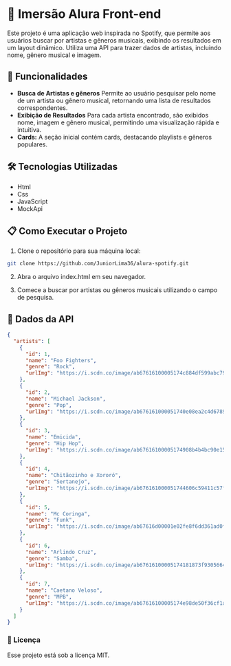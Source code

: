 # 🚀 Imersão Alura Front-end
Este projeto é uma aplicação web inspirada no Spotify, que permite aos usuários buscar por artistas e gêneros musicais, exibindo os resultados em um layout dinâmico. Utiliza uma API para trazer dados de artistas, incluindo nome, gênero musical e imagem.


## 🧊 Funcionalidades
- **Busca de Artistas e gêneros** Permite ao usuário pesquisar pelo nome de um artista ou gênero musical, retornando uma lista de resultados correspondentes.
- **Exibição de Resultados** Para cada artista encontrado, são exibidos nome, imagem e gênero musical, permitindo uma visualização rápida e intuitiva.
- **Cards:** A seção inicial contém cards, destacando playlists e gêneros populares.

## 🛠️ Tecnologias Utilizadas
- Html
- Css
- JavaScript
- MockApi


## :clipboard: Como Executar o Projeto
1. Clone o repositório para sua máquina local:
```sh
git clone https://github.com/JuniorLima36/alura-spotify.git
```
2. Abra o arquivo index.html em seu navegador.

3. Comece a buscar por artistas ou gêneros musicais utilizando o campo de pesquisa.

## 🧩 Dados da API
```json
{
  "artists": [
    {
      "id": 1,
      "name": "Foo Fighters",
      "genre": "Rock",
      "urlImg": "https://i.scdn.co/image/ab67616100005174c884df599abc793c116cdf15"
    },
    {
      "id": 2,
      "name": "Michael Jackson",
      "genre": "Pop",
      "urlImg": "https://i.scdn.co/image/ab676161000051740e08ea2c4d6789fbf5cbe0aa"
    },
    {
      "id": 3,
      "name": "Emicida",
      "genre": "Hip Hop",
      "urlImg": "https://i.scdn.co/image/ab67616100005174908b4b4bc90e1518b68b4068"
    },
    {
      "id": 4,
      "name": "Chitãozinho e Xororó",
      "genre": "Sertanejo",
      "urlImg": "https://i.scdn.co/image/ab676161000051744606c59411c57f7b49588be4"
    },
    {
      "id": 5,
      "name": "Mc Coringa",
      "genre": "Funk",
      "urlImg": "https://i.scdn.co/image/ab67616d00001e02fe8f6dd361ad0f12b88c7f56"
    },
    {
      "id": 6,
      "name": "Arlindo Cruz",
      "genre": "Samba",
      "urlImg": "https://i.scdn.co/image/ab67616100005174181873f93056642d7b340839"
    },
    {
      "id": 7,
      "name": "Caetano Veloso",
      "genre": "MPB",
      "urlImg": "https://i.scdn.co/image/ab67616100005174e98de50f36cf1aa4bf047757"
    }
  ]
}  

```

### :memo: Licença

Esse projeto está sob a licença MIT.

